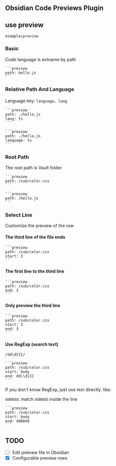 ## Obsidian Code Previews Plugin

## use preview

`example/preview`

### Basic

Code language is extname by path

<pre><code>```preview
path: hello.js
```</code></pre>

### Relative Path And Language

Language key: `language`、`lang`

<pre><code>```preview
path: ./hello.js
lang: ts
```</code></pre>

<pre><code>```preview
path: ./hello.js
language: ts
```</code></pre>

### Root Path

The root path is Vault folder

<pre><code>```preview
path: /sub/color.css
```</code></pre>

<pre><code>```preview
path: /hello.js
```</code></pre>

### Select Line

Customize the preview of the row

#### The third line of the file ends

<pre><code>```preview
path: /sub/color.css
start: 3
```</code></pre>

#### The first line to the third line

<pre><code>```preview
path: /sub/color.css
end: 3
```</code></pre>

#### Only preview the third line

<pre><code>```preview
path: /sub/color.css
start: 3
end: 3
```</code></pre>

#### Use RegExp (search text)

`/dd\d{2}/`
<pre><code>```preview
path: /sub/color.css
start: body
end: dd\\d{2}
```</code></pre>

If you don't know RegExp, just use text directly. like:

`dd00dd`: match `dd00dd` inside the line

<pre><code>```preview
path: /sub/color.css
start: body
end: dd00dd
```</code></pre>

## TODO

- [ ] Edit preivew file in Obsidian
- [x] Configurable preview rows
